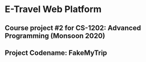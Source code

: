 # E-Travel Web Platform 
## Course project #2 for CS-1202: Advanced Programming (Monsoon 2020)
## Project Codename: FakeMyTrip
